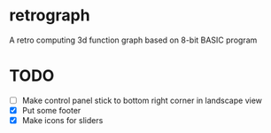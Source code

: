 # retrograph
A retro computing 3d function graph based on 8-bit BASIC program

# TODO
- [ ] Make control panel stick to bottom right corner in landscape view
- [x] Put some footer
- [x] Make icons for sliders